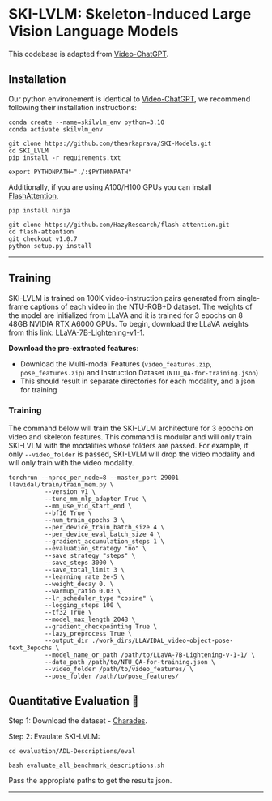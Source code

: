 # SKI-LVLM: Skeleton-Induced Large Vision Language Models


This codebase is adapted from [Video-ChatGPT](https://github.com/mbzuai-oryx/Video-ChatGPT).

## Installation
Our python environement is identical to [Video-ChatGPT](https://github.com/mbzuai-oryx/Video-ChatGPT), we recommend following their installation instructions:

```shell
conda create --name=skilvlm_env python=3.10
conda activate skilvlm_env

git clone https://github.com/thearkaprava/SKI-Models.git
cd SKI_LVLM
pip install -r requirements.txt

export PYTHONPATH="./:$PYTHONPATH"
```

Additionally, if you are using A100/H100 GPUs you can install [FlashAttention](https://github.com/HazyResearch/flash-attention),
```shell
pip install ninja

git clone https://github.com/HazyResearch/flash-attention.git
cd flash-attention
git checkout v1.0.7
python setup.py install
```
---

## Training 

SKI-LVLM is trained on 100K video-instruction pairs generated from single-frame captions of each video in the NTU-RGB+D dataset. The weights of the model are initialized from LLaVA and it is trained for 3 epochs on 8 48GB NVIDIA RTX A6000 GPUs. To begin, download the LLaVA weights from this link: [LLaVA-7B-Lightening-v1-1](https://huggingface.co/mmaaz60/LLaVA-7B-Lightening-v1-1).

**Download the pre-extracted features**:
   - Download the Multi-modal Features (`video_features.zip`, `pose_features.zip`) and Instruction Dataset (`NTU_QA-for-training.json`)
   - This should result in separate directories for each modality, and a json for training

### Training 
The command below will train the SKI-LVLM architecture for 3 epochs on video and skeleton features. This command is modular and will only train SKI-LVLM with the modalities whose folders are passed. For example, if only `--video_folder` is passed, SKI-LVLM will drop the video modality and will only train with the video modality.
```shell
torchrun --nproc_per_node=8 --master_port 29001 llavidal/train/train_mem.py \
          --version v1 \
          --tune_mm_mlp_adapter True \
          --mm_use_vid_start_end \
          --bf16 True \
          --num_train_epochs 3 \
          --per_device_train_batch_size 4 \
          --per_device_eval_batch_size 4 \
          --gradient_accumulation_steps 1 \
          --evaluation_strategy "no" \
          --save_strategy "steps" \
          --save_steps 3000 \
          --save_total_limit 3 \
          --learning_rate 2e-5 \
          --weight_decay 0. \
          --warmup_ratio 0.03 \
          --lr_scheduler_type "cosine" \
          --logging_steps 100 \
          --tf32 True \
          --model_max_length 2048 \
          --gradient_checkpointing True \
          --lazy_preprocess True \
          --output_dir ./work_dirs/LLAVIDAL_video-object-pose-text_3epochs \
          --model_name_or_path /path/to/LLaVA-7B-Lightening-v-1-1/ \
          --data_path /path/to/NTU_QA-for-training.json \
          --video_folder /path/to/video_features/ \
          --pose_folder /path/to/pose_features/
```

## Quantitative Evaluation 🧪


Step 1: Download the dataset - [Charades](https://prior.allenai.org/projects/charades).

Step 2: Evaulate SKI-LVLM:

```shell
cd evaluation/ADL-Descriptions/eval
```
```shell
bash evaluate_all_benchmark_descriptions.sh
```
Pass the appropiate paths to get the results json.

---

